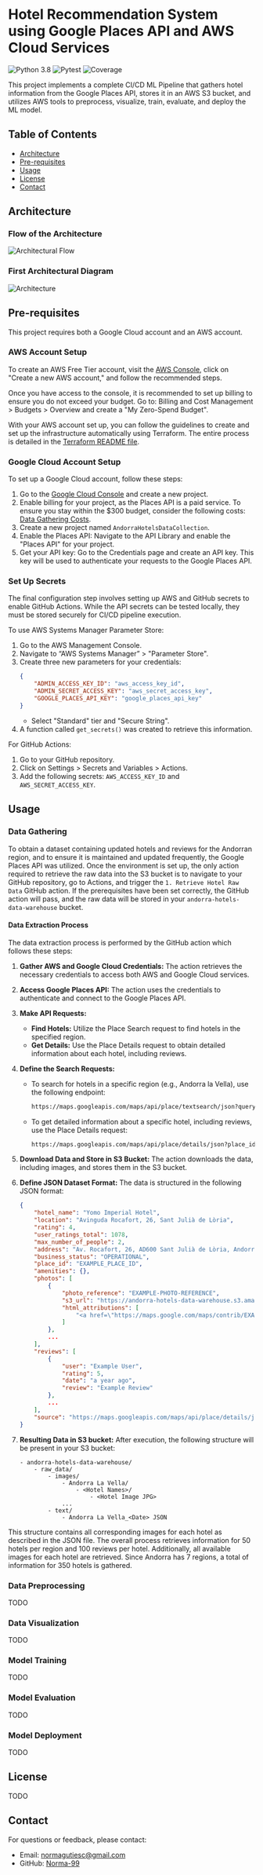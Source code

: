 # Hotel Recommendation System using Google Places API and AWS Cloud Services

![Python 3.8](https://img.shields.io/badge/python-3.8-blue.svg)
![Pytest](https://img.shields.io/badge/tested%20with-pytest-blue.svg)
![Coverage](https://img.shields.io/badge/coverage-100%25-green.svg)

This project implements a complete CI/CD ML Pipeline that gathers hotel information from the Google Places API, stores it in an AWS S3 bucket, and utilizes AWS tools to preprocess, visualize, train, evaluate, and deploy the ML model.

## Table of Contents

- [Architecture](#architecture)
- [Pre-requisites](#pre-requisites)
- [Usage](#usage)
- [License](#license)
- [Contact](#contact)

## Architecture

### Flow of the Architecture

![Architectural Flow](img/flow.png)

### First Architectural Diagram

![Architecture](img/architecture.png)

## Pre-requisites

This project requires both a Google Cloud account and an AWS account.

### AWS Account Setup

To create an AWS Free Tier account, visit the [AWS Console](https://signin.aws.amazon.com/signin?redirect_uri=https%3A%2F%2Faws.amazon.com%2Fmarketplace%2Fmanagement%2Fsignin%3Fref_%3Dfooter_nav_management_portal%26state%3DhashArgs%2523%26isauthcode%3Dtrue&client_id=arn%3Aaws%3Aiam%3A%3A015428540659%3Auser%2Faws-mp-seller-management-portal&forceMobileApp=0&code_challenge=p-4NnHTqm3ojLRxexOp1gybjzKDKuir2z2Ko6Q77Vsk&code_challenge_method=SHA-256), click on "Create a new AWS account," and follow the recommended steps.

Once you have access to the console, it is recommended to set up billing to ensure you do not exceed your budget. Go to:
Billing and Cost Management > Budgets > Overview and create a "My Zero-Spend Budget".

With your AWS account set up, you can follow the guidelines to create and set up the infrastructure automatically using Terraform. The entire process is detailed in the [Terraform README file](tf/README.md).

### Google Cloud Account Setup

To set up a Google Cloud account, follow these steps:

1. Go to the [Google Cloud Console](https://cloud.google.com/) and create a new project.
2. Enable billing for your project, as the Places API is a paid service. To ensure you stay within the $300 budget, consider the following costs: [Data Gathering Costs](documentation/billing.md).
3. Create a new project named `AndorraHotelsDataCollection`.
4. Enable the Places API: Navigate to the API Library and enable the "Places API" for your project.
5. Get your API key: Go to the Credentials page and create an API key. This key will be used to authenticate your requests to the Google Places API.

### Set Up Secrets

The final configuration step involves setting up AWS and GitHub secrets to enable GitHub Actions. While the API secrets can be tested locally, they must be stored securely for CI/CD pipeline execution. 

To use AWS Systems Manager Parameter Store:

1. Go to the AWS Management Console.
2. Navigate to “AWS Systems Manager” > "Parameter Store".
3. Create three new parameters for your credentials:
    ```json
    {
        "ADMIN_ACCESS_KEY_ID": "aws_access_key_id",
        "ADMIN_SECRET_ACCESS_KEY": "aws_secret_access_key",
        "GOOGLE_PLACES_API_KEY": "google_places_api_key"
    }
    ```
    - Select "Standard" tier and "Secure String".
4. A function called `get_secrets()` was created to retrieve this information.

For GitHub Actions:

1. Go to your GitHub repository.
2. Click on Settings > Secrets and Variables > Actions.
3. Add the following secrets: `AWS_ACCESS_KEY_ID` and `AWS_SECRET_ACCESS_KEY`.

## Usage

### Data Gathering

To obtain a dataset containing updated hotels and reviews for the Andorran region, and to ensure it is maintained and updated frequently, the Google Places API was utilized. Once the environment is set up, the only action required to retrieve the raw data into the S3 bucket is to navigate to your GitHub repository, go to Actions, and trigger the `1. Retrieve Hotel Raw Data` GitHub action. If the prerequisites have been set correctly, the GitHub action will pass, and the raw data will be stored in your `andorra-hotels-data-warehouse` bucket.

#### Data Extraction Process

The data extraction process is performed by the GitHub action which follows these steps:

1. **Gather AWS and Google Cloud Credentials:**
   The action retrieves the necessary credentials to access both AWS and Google Cloud services.

2. **Access Google Places API:**
   The action uses the credentials to authenticate and connect to the Google Places API.

3. **Make API Requests:**
   - **Find Hotels:** Utilize the Place Search request to find hotels in the specified region.
   - **Get Details:** Use the Place Details request to obtain detailed information about each hotel, including reviews.

4. **Define the Search Requests:**
   - To search for hotels in a specific region (e.g., Andorra la Vella), use the following endpoint:
     ```bash
     https://maps.googleapis.com/maps/api/place/textsearch/json?query=hotels+in+Andorra+la+Vella&key=YOUR_API_KEY
     ```
   - To get detailed information about a specific hotel, including reviews, use the Place Details request:
     ```bash
     https://maps.googleapis.com/maps/api/place/details/json?place_id=PLACE_ID&key=YOUR_API_KEY
     ```

5. **Download Data and Store in S3 Bucket:**
   The action downloads the data, including images, and stores them in the S3 bucket.

6. **Define JSON Dataset Format:**
   The data is structured in the following JSON format:
   ```json
   {
       "hotel_name": "Yomo Imperial Hotel",
       "location": "Avinguda Rocafort, 26, Sant Julià de Lòria",
       "rating": 4,
       "user_ratings_total": 1078,
       "max_number_of_people": 2,
       "address": "Av. Rocafort, 26, AD600 Sant Julià de Lòria, Andorra",
       "business_status": "OPERATIONAL",
       "place_id": "EXAMPLE_PLACE_ID",
       "amenities": {},
       "photos": [
           {
               "photo_reference": "EXAMPLE-PHOTO-REFERENCE",
               "s3_url": "https://andorra-hotels-data-warehouse.s3.amazonaws.com/raw_data/images/Sant Julià de Lòria/Yomo Imperial Hotel/EXAMPLE_PHOTO_NAME.jpg",
               "html_attributions": [
                   "<a href=\"https://maps.google.com/maps/contrib/EXAMPLE_REF\">Yomo Imperial Hotel</a>"
               ]
           },
           ...
       ],
       "reviews": [
           {
               "user": "Example User",
               "rating": 5,
               "date": "a year ago",
               "review": "Example Review"
           },
           ...
       ],
       "source": "https://maps.googleapis.com/maps/api/place/details/json?place_id=EXAMPLE_PLACE_ID"
   }

7. **Resulting Data in S3 bucket:** After execution, the following structure will be present in your S3 bucket: 

    ```
    - andorra-hotels-data-warehouse/
        - raw_data/
            - images/
                - Andorra La Vella/
                    - <Hotel Names>/
                        - <Hotel Image JPG>
                ...
            - text/
                - Andorra La Vella_<Date> JSON
    ```

This structure contains all corresponding images for each hotel as described in the JSON file. The overall process retrieves information for 50 hotels per region and 100 reviews per hotel. Additionally, all available images for each hotel are retrieved. Since Andorra has 7 regions, a total of information for 350 hotels is gathered.

### Data Preprocessing
TODO

### Data Visualization
TODO

### Model Training
TODO

### Model Evaluation
TODO

### Model Deployment
TODO

## License

TODO

## Contact

For questions or feedback, please contact:

- Email: normagutiesc@gmail.com
- GitHub: [Norma-99](https://github.com/Norma-99)